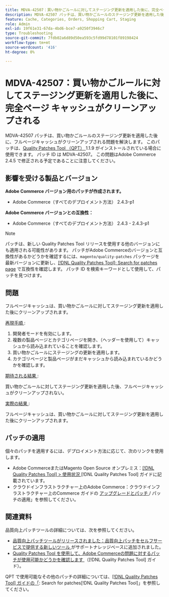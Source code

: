 ```yaml
---
title: MDVA-42507：買い物かごルールに対してステージング更新を適用した後に、完全ページ キャッシュがクリーンアップされる
description: MDVA-42507 パッチは、買い物かごルールのステージング更新を適用した後に、フルページキャッシュがクリーンアップされる問題を解決します。 このパッチは、[Quality Patches Tool （QPT） ] （https://experienceleague.adobe.com/en/docs/commerce-operations/tools/quality-patches-tool/quality-patches-tool-to-self-serve-quality-patches） 1.1.9 がインストールされている場合に利用できます。 パッチ ID は MDVA-42507。 この問題はAdobe Commerce 2.4.5 で修正される予定であることに注意してください。
feature: Cache, Categories, Orders, Shopping Cart, Staging
role: Admin
exl-id: 19f61e31-67da-4bd6-bce7-a9250f3946c7
type: Troubleshooting
source-git-commit: 7fdb02a6d89d50ea593c5fd99d78101f89198424
workflow-type: tm+mt
source-wordcount: '416'
ht-degree: 0%

---
```


# MDVA-42507：買い物かごルールに対してステージング更新を適用した後に、完全ページ キャッシュがクリーンアップされる

MDVA-42507 パッチは、買い物かごルールのステージング更新を適用した後に、フルページキャッシュがクリーンアップされる問題を解決します。 このパッチは、[Quality Patches Tool （QPT） ](https://experienceleague.adobe.com/en/docs/commerce-operations/tools/quality-patches-tool/quality-patches-tool-to-self-serve-quality-patches)1.1.9 がインストールされている場合に使用できます。 パッチ ID は MDVA-42507。 この問題はAdobe Commerce 2.4.5 で修正される予定であることに注意してください。

## 影響を受ける製品とバージョン

**Adobe Commerce バージョン用のパッチが作成されます。**

* Adobe Commerce（すべてのデプロイメント方法） 2.4.3-p1

**Adobe Commerce バージョンとの互換性：**

* Adobe Commerce（すべてのデプロイメント方法） 2.4.3 - 2.4.3-p1

>[!NOTE]
>
>パッチは、新しい Quality Patches Tool リリースを使用する他のバージョンにも適用される可能性があります。 パッチがAdobe Commerceのバージョンと互換性があるかどうかを確認するには、`magento/quality-patches` パッケージを最新バージョンに更新し、[[!DNL Quality Patches Tool]: Search for patches page](https://experienceleague.adobe.com/en/docs/commerce-operations/tools/quality-patches-tool/quality-patches-tool-to-self-serve-quality-patches) で互換性を確認します。 パッチ ID を検索キーワードとして使用して、パッチを見つけます。

## 問題

フルページキャッシュは、買い物かごルールに対してステージング更新を適用した後にクリーンアップされます。

<u> 再現手順 </u>:

1. 開発者モードを有効にします。
1. 複数の製品ページとカテゴリページを開き、（ヘッダーを使用して）キャッシュから読み込まれていることを確認します。
1. 買い物かごルールにステージングの更新を適用します。
1. カテゴリページと製品ページがまだキャッシュから読み込まれているかどうかを確認します。

<u> 期待される結果 </u>:

買い物かごルールに対してステージング更新を適用した後、フルページキャッシュがクリーンアップされない。

<u> 実際の結果 </u>:

フルページキャッシュは、買い物かごルールに対してステージング更新を適用した後にクリーンアップされます。

## パッチの適用

個々のパッチを適用するには、デプロイメント方法に応じて、次のリンクを使用します。

* Adobe CommerceまたはMagento Open Source オンプレミス：[[!DNL Quality Patches Tool] > 使用状況 ](/help/tools/quality-patches-tool/usage.md)[!DNL Quality Patches Tool] ガイドに記載されています。
* クラウドインフラストラクチャー上のAdobe Commerce：クラウドインフラストラクチャー上のCommerce ガイドの [ アップグレードとパッチ ](https://experienceleague.adobe.com/docs/commerce-cloud-service/user-guide/develop/upgrade/apply-patches.html)/ パッチの適用」を参照してください。

## 関連資料

品質向上パッチツールの詳細については、次を参照してください。

* [ 品質向上パッチツールがリリースされました：品質向上パッチをセルフサービスで提供する新しいツール ](https://experienceleague.adobe.com/en/docs/commerce-operations/tools/quality-patches-tool/quality-patches-tool-to-self-serve-quality-patches) がサポートナレッジベースに追加されました。
* [Quality Patches Tool を使用して、Adobe Commerceの問題に対するパッチが使用可能かどうかを確認します ](/help/tools/quality-patches-tool/patches-available-in-qpt/check-patch-for-magento-issue-with-magento-quality-patches.md) （[!DNL Quality Patches Tool] ガイド）。

QPT で使用可能なその他のパッチの詳細については、[[!DNL Quality Patches Tool] ガイドの「](https://experienceleague.adobe.com/tools/commerce-quality-patches/index.html): Search for patches[!DNL Quality Patches Tool]」を参照してください。
